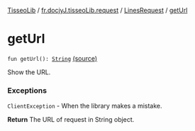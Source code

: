 [TisseoLib](../../index.md) / [fr.docjyJ.tisseoLib.request](../index.md) / [LinesRequest](index.md) / [getUrl](./get-url.md)

# getUrl

`fun getUrl(): `[`String`](https://kotlinlang.org/api/latest/jvm/stdlib/kotlin/-string/index.html) [(source)](https://github.com/docjyj/tisseoLib/tree/master/src/main/kotlin/fr/docjyJ/tisseoLib/request/LinesRequest.kt#L70)

Show the URL.

### Exceptions

`ClientException` - When the library makes a mistake.

**Return**
The URL of request in String object.

